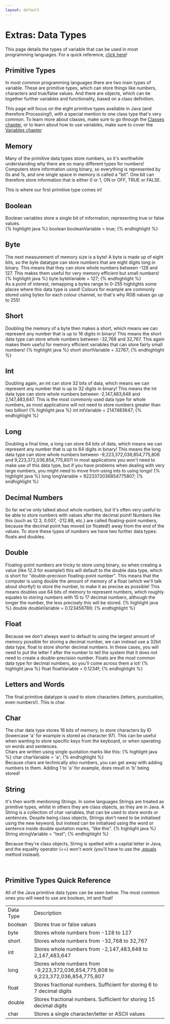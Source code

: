 ```yaml
---
layout: default
---
```


<h1>Extras: Data Types</h1>
This page details the types of variable that can be used in most programming languages. For a quick reference, <a href="#quick_reference">click here</a>!

<h2>Primitive Types</h2>
In most common programming languages there are two main types of variable. These are primitive types, which can store things like numbers, characters and true/false values. And there are objects, which can tie together further variables and functionality, based on a class definition.<br>

This page will focus on the eight primitive types available in Java (and therefore Processing!), with a special mention to one class type that's very common. To learn more about classes, make sure to go through the <a href="{{ site.baseurl }}Lessons/classes">Classes chapter</a>, or to learn about how to use variables, make sure to cover the <a href="{{ site.baseurl }}Lessons/variables">Variables chapter</a>

<h2>Memory</h2>
Many of the primitive data types store numbers, so it's worthwhile understanding why there are so many different types for numbers! Computers store information using binary, so everything is represented by 0s and 1s, and one single space in memory is called a "bit". One bit can therefore store information that is either 0 or 1, ON or OFF, TRUE or FALSE.

This is where our first primitive type comes in!

<h2>Boolean</h2>
Boolean variables store a single bit of information, representing true or false values.<br>
{% highlight java %}
boolean booleanVariable = true;
{% endhighlight %}
<br>

<h2>Byte</h2>
The next measurement of memory size is a byte! A byte is made up of eight bits, so the byte datatype can store numbers that are eight digits long in binary. This means that they can store whole numbers between -128 and 127. This makes them useful for very memory efficient but small numbers!
{% highlight java %}
byte byteVariable = 127;
{% endhighlight %}
<br>
As a point of interest, remapping a bytes range to 0-255 highlights some places where this data type is used! Colours for example are commonly stored using bytes for each colour channel, so that's why RGB values go up to 255!


<h2>Short</h2>
Doubling the memory of a byte then makes a short, which means we can represent any number that is up to 16 digits in binary! This means the short data type can store whole numbers between -32,768 and 32,767. This again makes them useful for memory efficient variables that can store fairly small numbers!
{% highlight java %}
short shortVariable = 32767;
{% endhighlight %}
<br>

<h2>Int</h2>
Doubling again, an int can store 32 bits of data, which means we can represent any number that is up to 32 digits in binary! This means the int data type can store whole numbers between -2,147,483,648 and 2,147,483,647. This is the most commonly used data type for whole numbers, as most applications will not need to store numbers greater than two billion!
{% highlight java %}
int intVariable = 2147483647;
{% endhighlight %}
<br>

<h2>Long</h2>
Doubling a final time, a long can store 64 bits of data, which means we can represent any number that is up to 64 digits in binary! This means the long data type can store whole numbers between -9,223,372,036,854,775,808 and 9,223,372,036,854,775,807! In most applications you won't need to make use of this data type, but if you have problems when dealing with very large numbers, you might need to move from using ints to using longs!
{% highlight java %}
long longVariable = 9223372036854775807;
{% endhighlight %}
<br>

<h2>Decimal Numbers</h2>
So far we've only talked about whole numbers, but it's often very useful to be able to store numbers with values after the decimal point! Numbers like this (such as 12.3, 0.007, -212.88, etc.) are called floating-point numbers, because the decimal point has moved (or floated!) away from the end of the values. To store these types of numbers we have two further data types: floats and doubles.

<h2>Double</h2>
Floating-point numbers are tricky to store using binary, so when creating a value (like 12.3 for example!) this will default to the double data type, which is short for "double-precision floating-point number". This means that the computer is using double the amount of memory of a float (which we'll talk about shortly!) to store the number, to make it as precise as possible! This means doubles use 64 bits of memory to represent numbers, which roughly equates to storing numbers with 15 to 17 decimal numbers, although the longer the number, the less precisely this will be stored.
{% highlight java %}
double doubleVariable = 0.123456789;
{% endhighlight %}
<br>

<h2>Float</h2>
Because we don't always want to default to using the largest amount of memory possible for storing a decimal number, we can instead use a 32bit data type, float to store shorter decimal numbers. In these cases, you will need to put the letter f after the number to tell the system that it does not need to create a double-precision number. Floats are the most common data type for decimal numbers, so you'll come across them a lot!
{% highlight java %}
float floatVariable = 0.1234f;
{% endhighlight %}
<br>

<h2>Letters and Words</h2>
The final primitive datatype is used to store characters (letters, punctuation, even numbers!). This is char.

<h2>Char</h2>
The char data type stores 16 bits of memory, to store characters by ID (lowercase 'a' for example is stored as character 97). This can be useful when wanting to store specific keys from the keyboard, or when operating on words and sentences.<br>
Chars are written using single quotation marks like this:
{% highlight java %}
char charVariable = 'a';
{% endhighlight %}
<br>
Because chars are technically also numbers, you can get away with adding numbers to them. Adding 1 to 'a' for example, does result in 'b' being stored!

<h2>String</h2>
It's then worth mentioning Strings. In some languages Strings are treated as primitive types, whilst in others they are class objects, as they are in Java. A String is a collection of char variables, that can be used to store words or sentences. Despite being class objects, Strings don't need to be initialised using the new keyword, but instead can be initialised using the word or sentence inside double quotation marks, "like this".
{% highlight java %}
String stringVariable = "test";
{% endhighlight %}

Because they're class objects, String is spelled with a capital letter in Java, and the equality operator (==) won't work (you'll have to use the <a href="https://processing.org/reference/String_equals_.html">.equals</a> method instead).

<br>

<h2 id="quick_reference">Primitive Types Quick Reference</h2>
All of the Java primitive data types can be seen below. The most common ones you will need to use are boolean, int and float!


<table>
<tbody>
<tr><td>Data Type</td><td>Description</td></tr>
<tr><td>boolean</td><td>Stores true or false values</td></tr>
<tr><td>byte</td><td>Stores whole numbers from -128 to 127</td></tr>
<tr><td>short</td><td>Stores whole numbers from -32,768 to 32,767</td></tr>
<tr><td>int</td><td>Stores whole numbers from -2,147,483,648 to 2,147,483,647</td></tr>
<tr><td>long</td><td>Stores whole numbers from -9,223,372,036,854,775,808 to 9,223,372,036,854,775,807</td></tr>
<tr><td>float</td><td>Stores fractional numbers. Sufficient for storing 6 to 7 decimal digits</td></tr>
<tr><td>double</td><td>Stores fractional numbers. Sufficient for storing 15 decimal digits</td></tr>
<tr><td>char</td><td>Stores a single character/letter or ASCII values</td></tr>
</tbody>
</table>


<br>
<br>
<br>